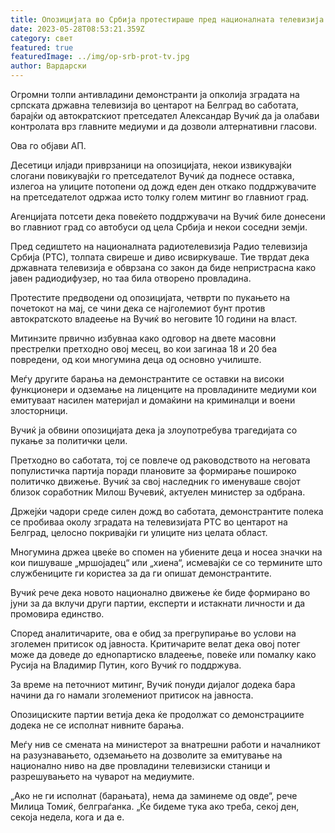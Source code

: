 ```yaml
---
title: Опозицијата во Србија протестираше пред националната телевизија
date: 2023-05-28T08:53:21.359Z
category: свет
featured: true
featuredImage: ../img/op-srb-prot-tv.jpg
author: Вардарски
---
```

Огромни толпи антивладини демонстранти ја опколија зградата на српската државна телевизија во центарот на Белград во саботата, барајќи од автократскиот претседател Александар Вучиќ да ја олабави контролата врз главните медиуми и да дозволи алтернативни гласови.

Ова го објави АП.

Десетици илјади приврзаници на опозицијата, некои извикувајќи слогани повикувајќи го претседателот Вучиќ да поднесе оставка, излегоа на улиците потопени од дожд еден ден откако поддржувачите на претседателот одржаа исто толку голем митинг во главниот град.

Агенцијата потсети дека повеќето поддржувачи на Вучиќ биле донесени во главниот град со автобуси од цела Србија и некои соседни земји.

Пред седиштето на националната радиотелевизија Радио телевизија Србија (РТС), толпата свиреше и диво исвиркуваше. Тие тврдат дека државната телевизија е обврзана со закон да биде непристрасна како јавен радиодифузер, но таа била отворено провладина.

Протестите предводени од опозицијата, четврти по пукањето на почетокот на мај, се чини дека се најголемиот бунт против автократското владеење на Вучиќ во неговите 10 години на власт.

Митинзите првично избувнаа како одговор на двете масовни престрелки претходно овој месец, во кои загинаа 18 и 20 беа повредени, од кои многумина деца од основно училиште.

Меѓу другите барања на демонстрантите се оставки на високи функционери и одземање на лиценците на провладините медиуми кои емитуваат насилен материјал и домаќини на криминалци и воени злосторници.

Вучиќ ја обвини опозицијата дека ја злоупотребува трагедијата со пукање за политички цели.

Претходно во саботата, тој се повлече од раководството на неговата популистичка партија поради плановите за формирање пошироко политичко движење. Вучиќ за свој наследник го именуваше својот близок соработник Милош Вучевиќ, актуелен министер за одбрана.

Држејќи чадори среде силен дожд во саботата, демонстрантите полека се пробиваа околу зградата на телевизијата РТС во центарот на Белград, целосно покривајќи ги улиците низ целата област.

Многумина држеа цвеќе во спомен на убиените деца и носеа значки на кои пишуваше „мршојадец“ или „хиена“, исмевајќи се со термините што службениците ги користеа за да ги опишат демонстрантите.

Вучиќ рече дека новото национално движење ќе биде формирано во јуни за да вклучи други партии, експерти и истакнати личности и да промовира единство.

Според аналитичарите, ова е обид за прегрупирање во услови на зголемен притисок од јавноста. Критичарите велат дека овој потег може да доведе до еднопартиско владеење, повеќе или помалку како Русија на Владимир Путин, кого Вучиќ го поддржува.

За време на петочниот митинг, Вучиќ понуди дијалог додека бара начини да го намали зголемениот притисок на јавноста.

Опозициските партии ветија дека ќе продолжат со демонстрациите додека не се исполнат нивните барања.

Меѓу нив се смената на министерот за внатрешни работи и началникот на разузнавањето, одземањето на дозволите за емитување на национално ниво на две провладини телевизиски станици и разрешувањето на чуварот на медиумите.

„Ако не ги исполнат (барањата), нема да заминеме од овде“, рече Милица Томиќ, белграѓанка. „Ќе бидеме тука ако треба, секој ден, секоја недела, кога и да е.
